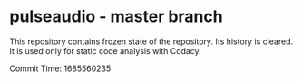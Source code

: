 # pulseaudio - master branch

This repository contains frozen state of the repository.
Its history is cleared. It is used only for static code
analysis with Codacy.

Commit Time: 1685560235